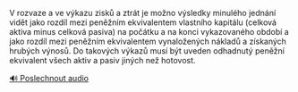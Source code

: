 
V rozvaze a ve výkazu zisků a ztrát je možno výsledky minulého jednání vidět jako rozdíl mezi peněžním ekvivalentem vlastního kapitálu (celková aktiva minus celková pasiva) na počátku a na konci vykazovaného období a jako rozdíl mezi peněžním ekvivalentem vynaložených nákladů a získaných hrubých výnosů. Do takových výkazů musí být uveden odhadnutý peněžní ekvivalent všech aktiv a pasiv jiných než hotovost.

[🔊 Poslechnout audio](/data/7-paragraphs/audio/chapter_42/para_003-V-rozvaze-a-ve-vkazu-zisk-a-ztrt-je-mono-vsle.mp3)

